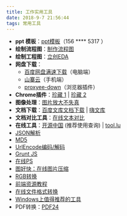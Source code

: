 ```yaml
---
title: 工作实用工具
date: 2018-9-7 21:56:44
tags: 常用工具
---
```


* **ppt 模板**：[ppt模板](http://p.bwgrt.com/ppt)（156 \*\**\* 5317 ）
* **绘制流程图**：[制作流程图](https://www.processon.com/)
* **绘制工程图**：[立创EDA](https://lceda.cn/account/user)
* **网盘下载**：
  * [百度网盘满速下载](http://pandownload.com/)（电脑端）
  * [山寨云](https://www.52pojie.cn/thread-737514-1-1.html)（手机端）
  * [proxyee-down](https://github.com/proxyee-down-org/proxyee-down)（浏览器插件）
* **Chrome插件**：[珍藏 1](http://stormzhang.com/devtools/2016/01/15/google-chrome-extension/) \| [珍藏 2](http://stormzhang.com/2017/07/10/google-chrome-extension2/)
* **图像处理**：[图片放大不失真](http://a-sharper-scaling.com)
* **文档下载**：[百度文库文档下载](http://www.1234866.com/) \| [嗨文库](http://www.hiwenku.com/)
* **文档对比工具**：[在线文本对比](http://wenbenbijiao.renrensousuo.com/)
* **在线工具**：[开源中国](http://tool.oschina.net/) (推荐使用查询) | [tool.lu](https://tool.lu/)
* [JSON解析](http://www.json.cn/)
* [MD5](http://tool.chinaz.com/Tools/MD5.aspx)
* [UrlEncode编码/解码](http://tool.chinaz.com/Tools/URLEncode.aspx)
* [Grunt JS](http://www.gruntjs.net/)
* [在线PS](http://www.webps.cn/)
* [图好快：在线图片压缩](http://www.tuhaokuai.com/image?b-jpg)
* [RGB转换](http://www.sioe.cn/yingyong/yanse-rgb-16/)
* [前端资源教程](https://cnodejs.org/topic/56ef3edd532839c33a99d00e)
* [在线文件格式转换](https://cn.office-converter.com/)
* [Windows上值得推荐的工具](https://blog.csdn.net/qq_37610423/article/details/72729873)
* PDF转换：[PDF24](https://tools.pdf24.org/zh/)